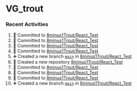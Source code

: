 # VG_trout
### Recent Activities
<!--START_SECTION:activity-->
1. 📝 Committed to [8minus1Trout/React_Test](https://github.com/8minus1Trout/React_Test/commit/e9f32529fa438cc9989d9452c8c3cc22b0270826)
2. 📝 Committed to [8minus1Trout/React_Test](https://github.com/8minus1Trout/React_Test/commit/9c7c59b29fddaf123d4c83e22c261f6990618f0d)
3. 📝 Committed to [8minus1Trout/React_Test](https://github.com/8minus1Trout/React_Test/commit/b2d9da46923f16ed1ddf7a43da5a5d8460c49916)
4. 📝 Committed to [8minus1Trout/React_Test](https://github.com/8minus1Trout/React_Test/commit/a5e66bca5a37fcf20fdcd6eb68f1c878c1ab7e49)
5. ➕ Created a new branch [`main`](https://github.com/8minus1Trout/React_Test/tree/main) in [8minus1Trout/React_Test](https://github.com/8minus1Trout/React_Test)
6. 🎉 Created a new repository [8minus1Trout/React_Test](https://github.com/8minus1Trout/React_Test)
7. 📝 Committed to [8minus1Trout/React_Test](https://github.com/8minus1Trout/React_Test/commit/bba26c6d8713a4982cfbb568771b0a11d3d3ef88)
8. 📝 Committed to [8minus1Trout/React_Test](https://github.com/8minus1Trout/React_Test/commit/99334542c20fd220842cdf96ae273cead05d5323)
9. 📝 Committed to [8minus1Trout/React_Test](https://github.com/8minus1Trout/React_Test/commit/ac372745542dd1378fbd1edbad2468238defc23e)
10. ➕ Created a new branch [`main`](https://github.com/8minus1Trout/React_Test/tree/main) in [8minus1Trout/React_Test](https://github.com/8minus1Trout/React_Test)
<!--END_SECTION:activity-->

